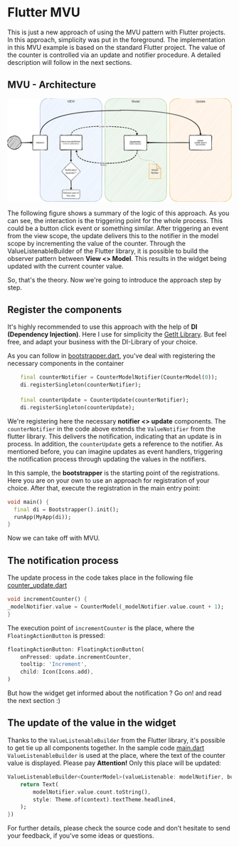 # Flutter MVU

This is just a new approach of using the MVU pattern with Flutter projects. In this approach, simplicity was put in the foreground. 
The implementation in this MVU example is based on the standard Flutter project. The value of the counter is controlled via an update 
and notifier procedure. A detailed description will follow in the next sections.   

## MVU - Architecture

<img src="./assets/mvu-architecture.png">

The following figure shows a summary of the logic of this approach. As you can see, the interaction is the triggering point for the whole process.
This could be a button click event or something similar. After triggering an event from the view scope, the update delivers this
to the notifier in the model scope by incrementing the value of the counter. Through the ValueListenableBuilder of the Flutter library, 
it is possible to build the observer pattern between **View <> Model**. This results in the widget being updated with the current counter value.

So, that's the theory. Now we're going to introduce the approach step by step.

## Register the components

It's highly recommended to use this approach with the help of **DI (Dependency Injection)**. Here I use for simplicity the [GetIt Library](https://pub.dev/packages/get_it).
But feel free, and adapt your business with the DI-Library of your choice. 

As you can follow in [bootstrapper.dart](./lib/core/bootstrapper.dart), you've deal with registering the necessary components in the container

```dart
    final counterNotifier = CounterModelNotifier(CounterModel(0));
    di.registerSingleton(counterNotifier);

    final counterUpdate = CounterUpdate(counterNotifier);
    di.registerSingleton(counterUpdate);
```
We're registering here the necessary **notifier <> update** components. The `counterNotifier` in the code above extends the `ValueNotifier` from the flutter
library. This delivers the notification, indicating that an update is in process. In addition, the `counterUpdate` gets a reference to the notifier. As mentioned before, you can imagine updates as event handlers, triggering the notification process through updating the values in the notifiers.

In this sample, the **bootstrapper** is the starting point of the registrations. Here you are on your own to use an approach for registration of your choice.
After that, execute the registration in the main entry point:

```dart
void main() {
  final di = Bootstrapper().init();
  runApp(MyApp(di));
}
```
Now we can take off with MVU.

## The notification process

The update process in the code takes place in the following file [counter_update.dart](./lib/core/update/counter_update.dart)

```dart
void incrementCounter() {
_modelNotifier.value = CounterModel(_modelNotifier.value.count + 1);  
}
```
The execution point of `incrementCounter` is the place, where the `FloatingActionButton` is pressed:

```dart
floatingActionButton: FloatingActionButton(
    onPressed: update.incrementCounter,
    tooltip: 'Increment',
    child: Icon(Icons.add),
)
```
But how the widget get informed about the notification ? Go on! and read the next section :)

## The update of the value in the widget

Thanks to the `ValueListenableBuilder` from the Flutter library, it's possible to get tie up all components together.
In the sample code [main.dart](./lib/main.dart) `ValueListenableBuilder` is used at the place, where the text of the counter value is displayed. 
Please pay **Attention!** Only this place will be updated:

```dart
ValueListenableBuilder<CounterModel>(valueListenable: modelNotifier, builder: (context, model, widget) {
    return Text(
        modelNotifier.value.count.toString(),
        style: Theme.of(context).textTheme.headline4,
    );
})
```

For further details, please check the source code and don't hesitate to send your feedback, if you've some ideas or questions. 